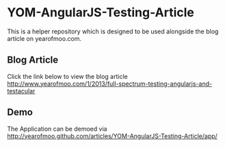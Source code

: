 # YOM-AngularJS-Testing-Article

This is a helper repository which is designed to be used alongside the blog article on yearofmoo.com.

## Blog Article
Click the link below to view the blog article
http://www.yearofmoo.com/1/2013/full-spectrum-testing-angularjs-and-testacular

## Demo
The Application can be demoed via
http://yearofmoo.github.com/articles/YOM-AngularJS-Testing-Article/app/
